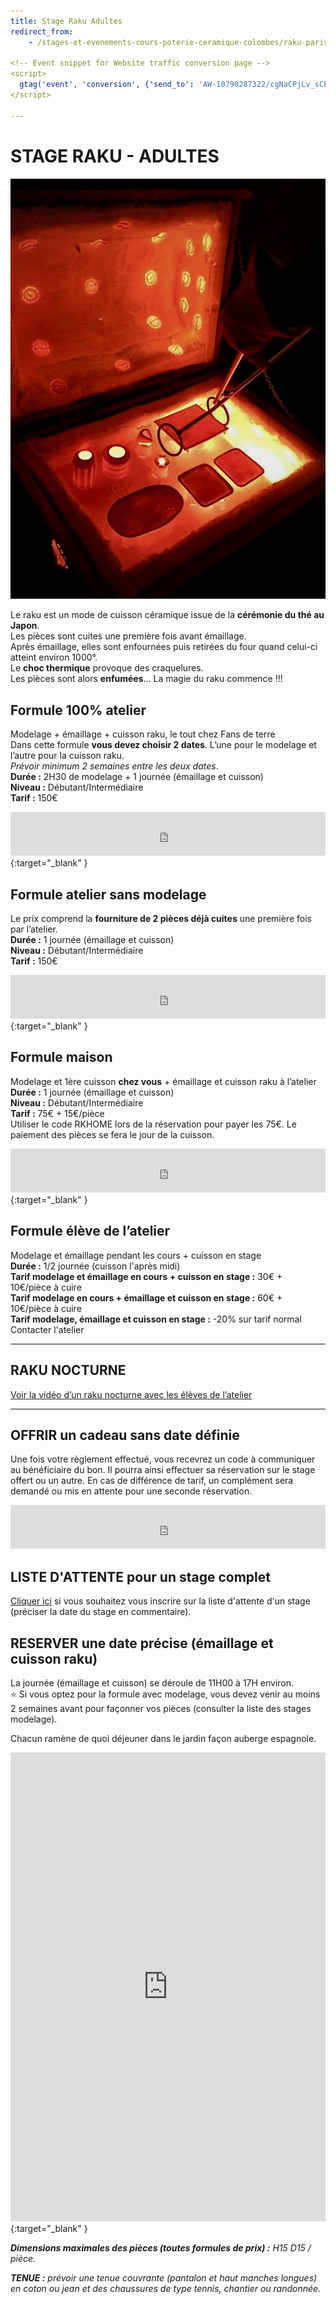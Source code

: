 ```yaml
---
title: Stage Raku Adultes
redirect_from:
    - /stages-et-evenements-cours-poterie-ceramique-colombes/raku-paris

<!-- Event snippet for Website traffic conversion page -->
<script>
  gtag('event', 'conversion', {'send_to': 'AW-10790287322/cgNaCPjLv_sCENrvmpko'});
</script>

---
```

# STAGE RAKU - ADULTES  


<img src="/images/raku-stages-poterie-fansdeterre-ceramique-colombes-paris.jpeg" class="image-stage">  

Le raku est un mode de cuisson céramique issue de la **cérémonie du thé au Japon**.  
Les pièces sont cuites une première fois avant émaillage.  
Après émaillage, elles sont enfournées puis retirées du four quand celui-ci atteint environ 1000°.  
Le **choc thermique** provoque des craquelures.  
Les pièces sont alors **enfumées**…
La magie du raku commence !!!  
  

## Formule 100% atelier  
Modelage + émaillage + cuisson raku, le tout chez Fans de terre   
Dans cette formule **vous devez choisir 2 dates**. L’une pour le modelage et l’autre pour la cuisson raku.  
*Prévoir minimum 2 semaines entre les deux dates*.    
**Durée :** 2H30 de modelage + 1 journée (émaillage et cuisson)  
**Niveau :** Débutant/Intermédiaire  
**Tarif :** 150€  
<iframe id="haWidget" allowtransparency="true" src="https://www.helloasso.com/associations/fans-de-terre/evenements/stages-raku-2021-2022/widget-bouton" style="width: 100%; height: 70px; border: none;"></iframe>{:target="_blank" }    

 
## Formule atelier sans modelage  
Le prix comprend la **fourniture de 2 pièces déjà cuites** une première fois par l’atelier.  
**Durée :** 1 journée (émaillage et cuisson)  
**Niveau :** Débutant/Intermédiaire  
**Tarif :** 150€  
<iframe id="haWidget" allowtransparency="true" src="https://www.helloasso.com/associations/fans-de-terre/evenements/stages-raku-2021-2022/widget-bouton" style="width: 100%; height: 70px; border: none;"></iframe>{:target="_blank" }      

## Formule maison  
Modelage et 1ère cuisson **chez vous** + émaillage et cuisson raku à l’atelier  
**Durée :** 1 journée (émaillage et cuisson)  
**Niveau :** Débutant/Intermédiaire  
**Tarif :** 75€ + 15€/pièce  
Utiliser le code RKHOME lors de la réservation pour payer les 75€. Le paiement des pièces se fera le jour de la cuisson.
<iframe id="haWidget" allowtransparency="true" src="https://www.helloasso.com/associations/fans-de-terre/evenements/stages-raku-2021-2022/widget-bouton" style="width: 100%; height: 70px; border: none;"></iframe>{:target="_blank" }  

## Formule élève de l’atelier  
Modelage et émaillage pendant les cours + cuisson en stage  
**Durée :** 1/2 journée (cuisson l'après midi)  
**Tarif modelage et émaillage en cours + cuisson en stage :** 30€ + 10€/pièce à cuire  
**Tarif modelage en cours + émaillage et cuisson en stage :** 60€ + 10€/pièce à cuire  
**Tarif modelage, émaillage et cuisson en stage :** -20% sur tarif normal  
Contacter l'atelier
  
---
## RAKU NOCTURNE  
[Voir la vidéo d’un raku nocturne avec les élèves de l’atelier](https://www.youtube.com/watch?v=EiUtPL2H8mU)
  
---

## OFFRIR un cadeau sans date définie
Une fois votre règlement effectué, vous recevrez un code à communiquer au bénéficiaire du bon. Il pourra ainsi effectuer sa réservation sur le stage offert ou un autre. En cas de différence de tarif, un complément sera demandé ou mis en attente pour une seconde réservation.  
<iframe id="haWidget" allowtransparency="true" src="https://www.helloasso.com/associations/fans-de-terre/evenements/bon-cadeau-2021-2022/widget-bouton" style="width: 100%; height: 70px; border: none;"></iframe>


## LISTE D'ATTENTE pour un stage complet  
[Cliquer ici](https://docs.google.com/forms/d/e/1FAIpQLScDnAGxa7UlusJ0sVcahW_FnYDXCc4BQsAE5W8vGXzb9_z4pg/viewform?entry.1318731939&entry.625861564&entry.1682638982&entry.1661862399&entry.635975601) si vous souhaitez vous inscrire sur la liste d'attente d'un stage (préciser la date du stage en commentaire).  

## RESERVER une date précise (émaillage et cuisson raku)   
La journée (émaillage et cuisson) se déroule de 11H00 à 17H environ.  
⭐ Si vous optez pour la formule avec modelage, vous devez venir au moins 2 semaines avant pour façonner vos pièces (consulter la liste des stages modelage).  


Chacun ramène de quoi déjeuner dans le jardin façon auberge espagnole.  

<iframe id="haWidget" allowtransparency="true" scrolling="auto" src="https://www.helloasso.com/associations/fans-de-terre/evenements/stages-raku-2021-2022/widget" style="width: 100%; height: 750px; border: none;"></iframe>{:target="_blank" }  


***Dimensions maximales des pièces (toutes formules de prix) :** H15 D15 / pièce.*  

***TENUE :** prévoir une tenue couvrante (pantalon et haut manches longues) en coton ou jean et des chaussures de type tennis, chantier ou randonnée.*   


